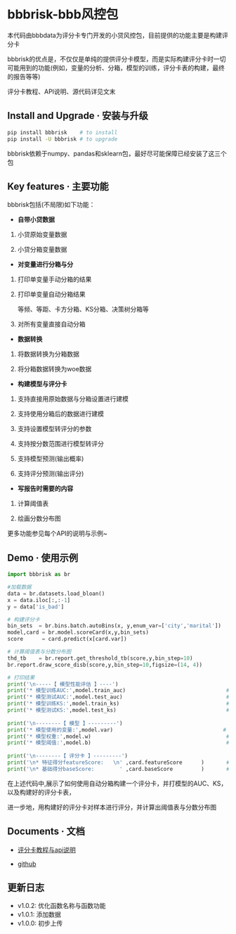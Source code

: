 # bbbrisk-bbb风控包
本代码由bbbdata为评分卡专门开发的小贷风控包，目前提供的功能主要是构建评分卡

bbbrisk的优点是，不仅仅是单纯的提供评分卡模型，而是实际构建评分卡时一切可能用到的功能(例如，变量的分析、分箱，模型的训练，评分卡表的构建，最终的报告等等)

评分卡教程、API说明、源代码详见文末



## Install and Upgrade · 安装与升级

```bash
pip install bbbrisk    # to install
pip install -U bbbrisk # to upgrade
```
bbbrisk依赖于numpy、pandas和sklearn包，最好尽可能保障已经安装了这三个包



## Key features · 主要功能
bbbrisk包括(不局限)如下功能：

- **自带小贷数据**

1. 小贷原始变量数据

2. 小贷分箱变量数据

- **对变量进行分箱与分** 

1. 打印单变量手动分箱的结果

2. 打印单变量自动分箱结果

   等频、等距、卡方分箱、KS分箱、决策树分箱等
   
3. 对所有变量直接自动分箱

- **数据转换** 

1. 将数据转换为分箱数据

2. 将分箱数据转换为woe数据

- **构建模型与评分卡** 

1. 支持直接用原始数据与分箱设置进行建模

2. 支持使用分箱后的数据进行建模

3. 支持设置模型转评分的参数

4. 支持按分数范围进行模型转评分

5. 支持模型预测(输出概率)

6. 支持评分预测(输出评分)

- **写报告时需要的内容** 

1. 计算阈值表

2. 绘画分数分布图

更多功能参见每个API的说明与示例~




## Demo · 使用示例

```python
import bbbrisk as br

#加载数据                                                              
data = br.datasets.load_bloan()                                        # 加载数据
x = data.iloc[:,:-1]                                                   # 变量数据
y = data['is_bad']                                                     # 标签数据

# 构建评分卡
bin_sets  = br.bins.batch.autoBins(x, y,enum_var=['city','marital'])   # 自动分箱,必须指出哪些是枚举变量
model,card = br.model.scoreCard(x,y,bin_sets)                          # 构建评分卡
score      = card.predict(x[card.var])                                 # 用评分卡进行评分

# 计算阈值表与分数分布图
thd_tb    = br.report.get_threshold_tb(score,y,bin_step=10)            # 阈值表
br.report.draw_score_disb(score,y,bin_step=10,figsize=(14, 4))         # 分数分布

# 打印结果
print('\n-----【 模型性能评估 】----')
print('* 模型训练AUC:',model.train_auc)                                # 打印模型训练数据集的AUC
print('* 模型测试AUC:',model.test_auc)                                 # 打印模型测试数据集的AUC
print('* 模型训练KS:',model.train_ks)                                  # 打印模型训练数据集的KS
print('* 模型测试KS:',model.test_ks)                                   # 打印模型测试数据集的KS
													                   
print('\n--------【 模型 】---------')                                 
print('* 模型使用的变量:',model.var)                                   # 模型最终使用的变量
print('* 模型权重:',model.w)                                           # 模型的变量权重
print('* 模型阈值:',model.b)                                           # 模型的阈值
													                   
print('\n--------【 评分卡 】---------')    
print('\n* 特征得分featureScore:   \n' ,card.featureScore      )       # 特征得分
print('\n* 基础得分baseScore:        ' ,card.baseScore         )       # 基础分
```
在上述代码中,展示了如何使用自动分箱构建一个评分卡，并打模型的AUC、KS，以及构建好的评分卡表，

进一步地，用构建好的评分卡对样本进行评分，并计算出阈值表与分数分布图




## Documents · 文档
- [评分卡教程与api说明](https://www.bbbdata.com/ml)

- [github](https://github.com/bbbdata/bbbrisk)

## 更新日志
- v1.0.2: 优化函数名称与函数功能
- v1.0.1: 添加数据
- v1.0.0: 初步上传